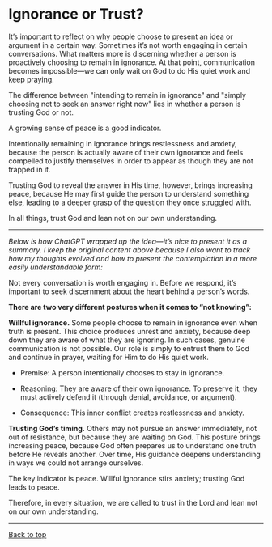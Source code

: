 # Ignorance or Trust?

It’s important to reflect on why people choose to present an idea or argument in a certain way. Sometimes it’s not worth engaging in certain conversations. What matters more is discerning whether a person is proactively choosing to remain in ignorance. At that point, communication becomes impossible—we can only wait on God to do His quiet work and keep praying.

The difference between "intending to remain in ignorance" and "simply choosing not to seek an answer right now" lies in whether a person is trusting God or not. 

A growing sense of peace is a good indicator. 

Intentionally remaining in ignorance brings restlessness and anxiety, because the person is actually aware of their own ignorance and feels compelled to justify themselves in order to appear as though they are not trapped in it. 

Trusting God to reveal the answer in His time, however, brings increasing peace, because He may first guide the person to understand something else, leading to a deeper grasp of the question they once struggled with.

In all things, trust God and lean not on our own understanding.

---

*Below is how ChatGPT wrapped up the idea—it’s nice to present it as a summary. I keep the original content above because I also want to track how my thoughts evolved and how to present the contemplation in a more easily understandable form:*

Not every conversation is worth engaging in. Before we respond, it’s important to seek discernment about the heart behind a person’s words.

**There are two very different postures when it comes to “not knowing”:**

**Willful ignorance.** Some people choose to remain in ignorance even when truth is present. This choice produces unrest and anxiety, because deep down they are aware of what they are ignoring. In such cases, genuine communication is not possible. Our role is simply to entrust them to God and continue in prayer, waiting for Him to do His quiet work.

- Premise: A person intentionally chooses to stay in ignorance.

- Reasoning: They are aware of their own ignorance. To preserve it, they must actively defend it (through denial, avoidance, or argument).

- Consequence: This inner conflict creates restlessness and anxiety.

**Trusting God’s timing.** Others may not pursue an answer immediately, not out of resistance, but because they are waiting on God. This posture brings increasing peace, because God often prepares us to understand one truth before He reveals another. Over time, His guidance deepens understanding in ways we could not arrange ourselves.

The key indicator is peace. Willful ignorance stirs anxiety; trusting God leads to peace.

Therefore, in every situation, we are called to trust in the Lord and lean not on our own understanding.

---

[Back to top](#)